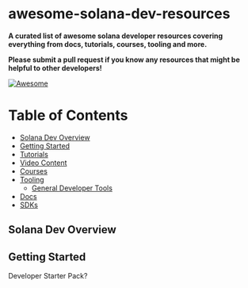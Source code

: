 # awesome-solana-dev-resources

**A curated list of awesome solana developer resources covering everything from docs, tutorials, courses, tooling and more.**
  
**Please submit a pull request if you know any resources that might be helpful to other developers!**

[![Awesome](https://awesome.re/badge.svg)](https://awesome.re)

Table of Contents
=================

* [Solana Dev Overview]()
* [Getting Started]()
* [Tutorials]()
* [Video Content]()
* [Courses]()
* [Tooling]()
  * [General Developer Tools]()
* [Docs]()
* [SDKs]()

## Solana Dev Overview

## Getting Started 

Developer Starter Pack?

